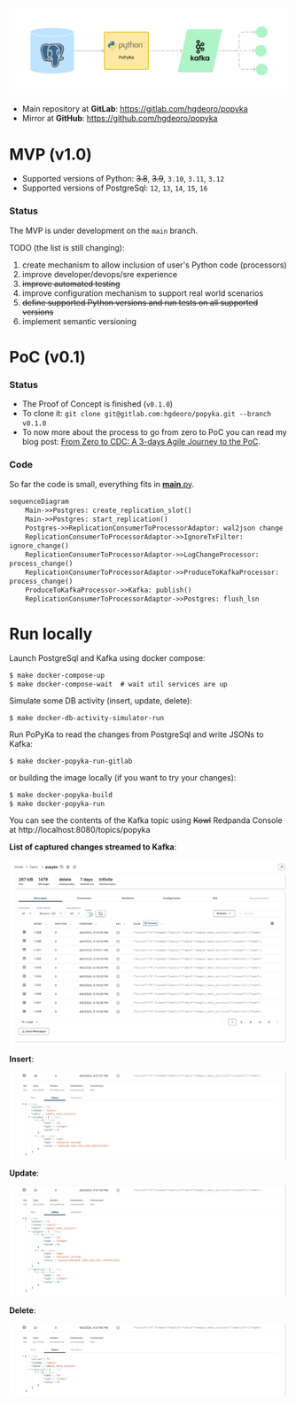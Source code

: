 ![popyka.png](docs%2Fpopyka.png)

* Main repository at **GitLab**: https://gitlab.com/hgdeoro/popyka
* Mirror at **GitHub**: https://github.com/hgdeoro/popyka

# MVP (v1.0)

* Supported versions of Python: ~~3.8~~, ~~3.9~~, `3.10`, `3.11`, `3.12`
* Supported versions of PostgreSql: `12`, `13`, `14`, `15`, `16`

### Status

The MVP is under development on the `main` branch.

TODO (the list is still changing):
  1. create mechanism to allow inclusion of user's Python code (processors)
  2. improve developer/devops/sre experience
  3. ~~improve automated testing~~
  4. improve configuration mechanism to support real world scenarios
  5. ~~define supported Python versions and run tests on all supported versions~~
  6. implement semantic versioning


# PoC (v0.1)

### Status

* The Proof of Concept is finished (`v0.1.0`)
* To clone it: `git clone git@gitlab.com:hgdeoro/popyka.git --branch v0.1.0`
* To now more about the process to go from zero to PoC you can read my blog post: [From Zero to CDC: A 3-days Agile Journey to the PoC](https://hdo.dev/posts/20240406-popyka/).

### Code

So far the code is small, everything fits in [__main__.py](./popyka/__main__.py).

```mermaid
sequenceDiagram
    Main->>Postgres: create_replication_slot()
    Main->>Postgres: start_replication()
    Postgres->>ReplicationConsumerToProcessorAdaptor: wal2json change
    ReplicationConsumerToProcessorAdaptor->>IgnoreTxFilter: ignore_change()
    ReplicationConsumerToProcessorAdaptor->>LogChangeProcessor: process_change()
    ReplicationConsumerToProcessorAdaptor->>ProduceToKafkaProcessor: process_change()
    ProduceToKafkaProcessor->>Kafka: publish()
    ReplicationConsumerToProcessorAdaptor->>Postgres: flush_lsn
```

# Run locally

Launch PostgreSql and Kafka using docker compose:

    $ make docker-compose-up
    $ make docker-compose-wait  # wait util services are up

Simulate some DB activity (insert, update, delete):

    $ make docker-db-activity-simulator-run

Run PoPyKa to read the changes from PostgreSql and write JSONs to Kafka:

    $ make docker-popyka-run-gitlab

or building the image locally (if you want to try your changes):

    $ make docker-popyka-build
    $ make docker-popyka-run


You can see the contents of the Kafka topic using ~~Kowl~~ Redpanda Console at http://localhost:8080/topics/popyka

**List of captured changes streamed to Kafka**:

![kafka-topic.png](docs%2Fkafka-topic.png)

**Insert**:

![cdc-insert.png](docs%2Fcdc-insert.png)

**Update**:

![cdc-update.png](docs%2Fcdc-update.png)

**Delete**:

![cdc-delete.png](docs%2Fcdc-delete.png)
